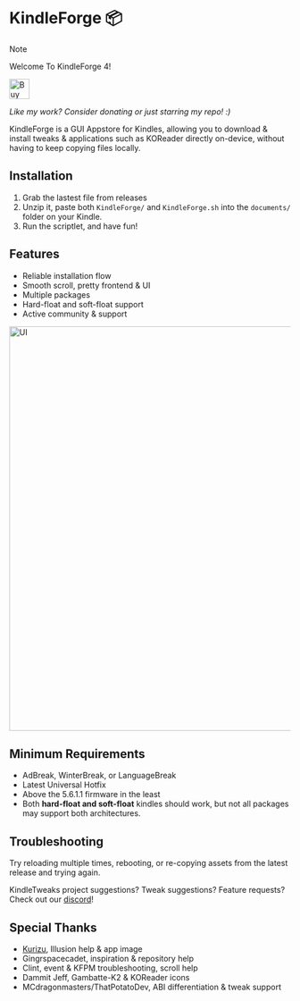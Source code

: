 # KindleForge 📦

> [!NOTE]
> Welcome To KindleForge 4!

<a href='https://ko-fi.com/W7W31J9IS0' target='_blank'><img height='36' style='border:0px;height:36px;' src='https://storage.ko-fi.com/cdn/kofi5.png?v=6' border='0' alt='Buy Me a Coffee at ko-fi.com' /></a>

*Like my work? Consider donating or just starring my repo! :)*

KindleForge is a GUI Appstore for Kindles, allowing you to download & install tweaks & applications such as KOReader directly on-device, without having to keep copying files locally.

## Installation

1. Grab the lastest file from releases
2. Unzip it, paste both `KindleForge/` and `KindleForge.sh` into the `documents/` folder on your Kindle.
3. Run the scriptlet, and have fun!

## Features

- Reliable installation flow
- Smooth scroll, pretty frontend & UI
- Multiple packages
- Hard-float and soft-float support
- Active community & support

<img width="536" height="724" alt="UI" src="https://github.com/user-attachments/assets/a619e79d-b436-49e2-a52e-85bcd085f7c8" />

## Minimum Requirements

- AdBreak, WinterBreak, or LanguageBreak
- Latest Universal Hotfix
- Above the 5.6.1.1 firmware in the least
- Both **hard-float and soft-float** kindles should work, but not all packages may support both architectures.

## Troubleshooting

Try reloading multiple times, rebooting, or re-copying assets from the latest release and trying again.

KindleTweaks project suggestions? Tweak suggestions? Feature requests? Check out our [discord](https://discord.gg/aSG3eMsAsW)!

## Special Thanks

- [Kurizu](https://ko-fi.com/kurizu), Illusion help & app image
- Gingrspacecadet, inspiration & repository help
- Clint, event & KFPM troubleshooting, scroll help
- Dammit Jeff, Gambatte-K2 & KOReader icons
- MCdragonmasters/ThatPotatoDev, ABI differentiation & tweak support
